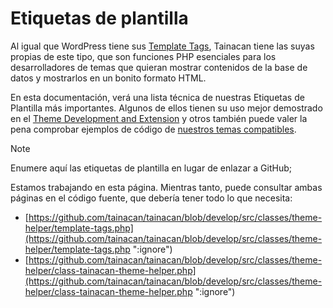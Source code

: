 # Etiquetas de plantilla

Al igual que WordPress tiene sus [Template Tags](https://developer.wordpress.org/themes/basics/template-tags/ ":ignore"), Tainacan tiene las suyas propias de este tipo, que son funciones PHP esenciales para los desarrolladores de temas que quieran mostrar contenidos de la base de datos y mostrarlos en un bonito formato HTML.

En esta documentación, verá una lista técnica de nuestras Etiquetas de Plantilla más importantes. Algunos de ellos tienen su uso mejor demostrado en el [Theme Development and Extension](/es-mx/dev/#desarrollo-o-ampliación-de-temas) y otros también puede valer la pena comprobar ejemplos de código de [nuestros temas compatibles](/es-mx/theme).

> [!NOTE]
> Enumere aquí las etiquetas de plantilla en lugar de enlazar a GitHub;

Estamos trabajando en esta página. Mientras tanto, puede consultar ambas páginas en el código fuente, que debería tener todo lo que necesita:

- [https://github.com/tainacan/tainacan/blob/develop/src/classes/theme-helper/template-tags.php](https://github.com/tainacan/tainacan/blob/develop/src/classes/theme-helper/template-tags.php ":ignore")
- [https://github.com/tainacan/tainacan/blob/develop/src/classes/theme-helper/class-tainacan-theme-helper.php](https://github.com/tainacan/tainacan/blob/develop/src/classes/theme-helper/class-tainacan-theme-helper.php ":ignore")
